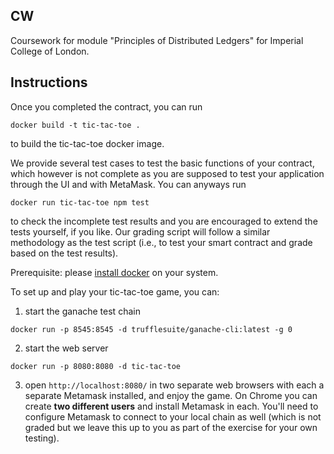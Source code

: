 ## CW

Coursework for module "Principles of Distributed Ledgers" for Imperial College of London.

## Instructions
Once you completed the contract, you can run 

`docker build -t tic-tac-toe .`

to build the tic-tac-toe docker image.


We provide several test cases to test the basic functions of your contract, which however is not complete as you are supposed to test your application through the UI and with MetaMask. You can anyways run 

`docker run tic-tac-toe npm test`

to check the incomplete test results and you are encouraged to extend the tests yourself, if you like. Our grading script will follow a similar methodology as the test script (i.e., to test your smart contract and grade based on the test results).

Prerequisite: please [install docker](https://docs.docker.com/desktop/) on your system.

To set up and play your tic-tac-toe game, you can:

1. start the ganache test chain

`docker run -p 8545:8545 -d trufflesuite/ganache-cli:latest -g 0`

2. start the web server

`docker run -p 8080:8080 -d tic-tac-toe`

3. open `http://localhost:8080/` in two separate web browsers with each a separate Metamask installed, and enjoy the game. On Chrome you can create **two different users** and install Metamask in each. You'll need to configure Metamask to connect to your local chain as well (which is not graded but we leave this up to you as part of the exercise for your own testing).
